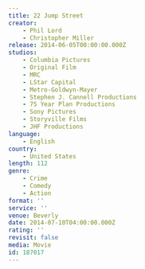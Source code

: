 ```yaml
---
title: 22 Jump Street
creator:
    - Phil Lord
    - Christopher Miller
release: 2014-06-05T00:00:00.000Z
studios:
    - Columbia Pictures
    - Original Film
    - MRC
    - LStar Capital
    - Metro-Goldwyn-Mayer
    - Stephen J. Cannell Productions
    - 75 Year Plan Productions
    - Sony Pictures
    - Storyville Films
    - JHF Productions
language:
    - English
country:
    - United States
length: 112
genre:
    - Crime
    - Comedy
    - Action
format: ''
service: ''
venue: Beverly
date: 2014-07-10T04:00:00.000Z
rating: ''
revisit: false
media: Movie
id: 187017
---
```



